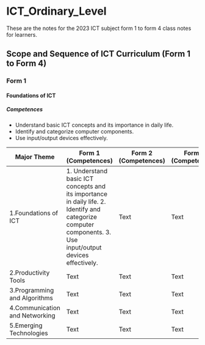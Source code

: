 # ICT_Ordinary_Level
These are the notes for the 2023 ICT subject form 1 to form 4 class notes for learners.

## Scope and Sequence of ICT Curriculum (Form 1 to Form 4)
### Form 1 
#### Foundations of ICT
##### Competences 
- Understand basic ICT concepts and its importance in daily life.
- Identify and categorize computer components.
- Use input/output devices effectively.

<table>
  <thead>
    <tr class="header">
      <th>Major Theme</th>
      <th>Form 1 (Competences)</th>
      <th>Form 2 (Competences)</th>
      <th>Form 3 (Competences)</th>
      <th>Form 4 (Competences)</th>
    </tr>
  </thead>
  <tbody>
    <tr class="odd">
      <td>1.Foundations of ICT</td>
      <td>
      1. Understand basic ICT concepts and its importance in daily life.
      2. Identify and categorize computer components.
      3. Use input/output devices effectively.
      </td>
      <td>Text</td>
      <td>Text</td>
      <td>Text</td>
    </tr>
    <tr class="even">
      <td>2.Productivity Tools</td>
      <td>Text</td>
      <td>Text</td>
      <td>Text</td>
      <td>Text</td>
    </tr>
     <tr class="even">
      <td>3.Programming and Algorithms</td>
      <td>Text</td>
      <td>Text</td>
      <td>Text</td>
      <td>Text</td>
    </tr>
     <tr class="even">
     <td>4.Communication and Networking</td>
      <td>Text</td>
      <td>Text</td>
      <td>Text</td>
      <td>Text</td>
    </tr>
     <tr class="even">
      <td>5.Emerging Technologies</td>
      <td>Text</td>
      <td>Text</td>
      <td>Text</td>
      <td>Text</td>
    </tr>
  </tbody>
</table>

